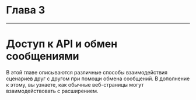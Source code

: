# Глава 3

---

# Доступ к API и обмен сообщениями

В этой главе описываются различные способы взаимодействия сценариев друг с другом при помощи обмена сообщений. В дополнение к этому, вы узнаете, как обычные веб-страницы могут взаимодействовать с расширением.

